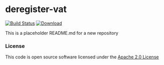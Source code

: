 # deregister-vat

[![Build Status](https://travis-ci.org/hmrc/deregister-vat.svg)](https://travis-ci.org/hmrc/deregister-vat) [ ![Download](https://api.bintray.com/packages/hmrc/releases/deregister-vat/images/download.svg) ](https://bintray.com/hmrc/releases/deregister-vat/_latestVersion)

This is a placeholder README.md for a new repository

### License

This code is open source software licensed under the [Apache 2.0 License]("http://www.apache.org/licenses/LICENSE-2.0.html")
